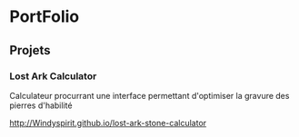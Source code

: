 # PortFolio

## Projets
### Lost Ark Calculator
Calculateur procurrant une interface permettant d'optimiser la gravure des pierres d'habilité

http://Windyspirit.github.io/lost-ark-stone-calculator
